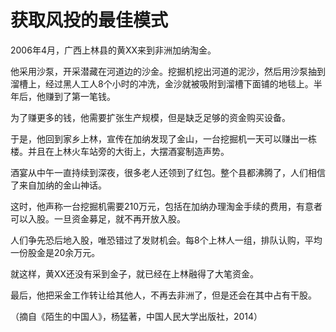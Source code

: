 # 获取风投的最佳模式

2006年4月，广西上林县的黄XX来到非洲加纳淘金。

他采用沙泵，开采潜藏在河道边的沙金。挖掘机挖出河道的泥沙，然后用沙泵抽到溜槽上，经过黑人工人8个小时的冲洗，金沙就被吸附到溜槽下面铺的地毯上。半年后，他赚到了第一笔钱。

为了赚更多的钱，他需要扩张生产规模，但是缺乏足够的资金购买设备。

于是，他回到家乡上林，宣传在加纳发现了金山，一台挖掘机一天可以赚出一栋楼。并且在上林火车站旁的大街上，大摆酒宴制造声势。

酒宴从中午一直持续到深夜，很多老人还领到了红包。整个县都沸腾了，人们相信了来自加纳的金山神话。

这时，他声称一台挖掘机需要210万元，包括在加纳办理淘金手续的费用，有意者可以入股。一旦资金募足，就不再开放入股。

人们争先恐后地入股，唯恐错过了发财机会。每8个上林人一组，排队认购，平均一份股金是20余万元。

就这样，黄XX还没有采到金子，就已经在上林融得了大笔资金。

最后，他把采金工作转让给其他人，不再去非洲了，但是还会在其中占有干股。

（摘自《陌生的中国人》，杨猛著，中国人民大学出版社，2014）